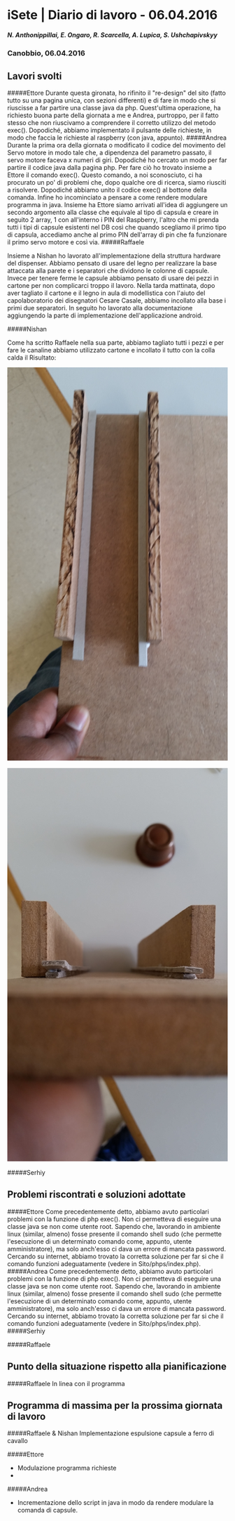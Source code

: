 

# iSete | Diario di lavoro - 06.04.2016
##### N. Anthonippillai, E. Ongaro, R. Scarcella, A. Lupica, S. Ushchapivskyy
### Canobbio, 06.04.2016

## Lavori svolti
#####Ettore
Durante questa gironata, ho rifinito il "re-design" del sito (fatto tutto su una pagina unica,
con sezioni differenti) e di fare in modo che si riuscisse a far partire una classe java da php.
Quest'ultima operazione,  ha richiesto buona parte della giornata a me e Andrea, purtroppo, per il fatto stesso
che non riuscivamo a comprendere il corretto utilizzo del metodo exec(). Dopodiché, abbiamo implementato
il pulsante delle richieste, in modo che faccia le richieste al raspberry (con java, appunto).
#####Andrea
Durante la prima ora della giornata o modificato il codice del movimento del Servo motore in modo tale che, a dipendenza del parametro passato, il servo motore faceva x numeri di giri. Dopodiché ho cercato un modo per far partire il codice java dalla pagina php. Per fare ciò ho trovato insieme a Ettore il comando exec(). Questo comando, a noi sconosciuto, ci ha procurato un po' di problemi che, dopo qualche ore di ricerca, siamo riusciti a risolvere. Dopodiché abbiamo unito il codice exec() al bottone della comanda. Infine ho incominciato a pensare a come rendere modulare programma in java. Insieme ha Ettore siamo arrivati all'idea di aggiungere un secondo argomento alla classe che equivale al tipo di capsula e creare in seguito 2 array, 1 con all'interno i PIN del Raspberry, l'altro che mi prenda tutti i tipi di capsule esistenti nel DB così che quando scegliamo il primo tipo di capsula, accediamo anche al primo PIN dell'array di pin che fa funzionare il primo servo motore e così via.
#####Raffaele

Insieme a Nishan ho lavorato all'implementazione della struttura hardware del
dispenser.
Abbiamo pensato di usare del legno per realizzare la base attaccata alla
parete e i separatori che dividono le colonne di capsule.
Invece per tenere ferme le capsule abbiamo pensato di usare dei pezzi in
cartone per non complicarci troppo il lavoro.
Nella tarda mattinata, dopo aver tagliato il cartone e il legno in aula
di modellistica con l'aiuto del capolaboratorio dei disegnatori Cesare
Casale, abbiamo incollato alla base i primi due separatori.
In seguito ho lavorato alla documentazione aggiungendo la parte di implementazione dell'applicazione android.

#####Nishan

Come ha scritto Raffaele nella sua parte, abbiamo tagliato tutti i pezzi e per fare le canaline
abbiamo utilizzato cartone e incollato il tutto con la colla calda
il Risultato:

![Risultato](../img/struttura_fisica1.png)

![Risultato](../img/struttura_fisica2.png)

#####Serhiy


##  Problemi riscontrati e soluzioni adottate
#####Ettore
Come precedentemente detto, abbiamo avuto particolari problemi con la funzione di php exec().
Non ci permetteva di eseguire una classe java se non come utente root. Sapendo che, lavorando
in ambiente linux (similar, almeno) fosse presente il comando shell sudo (che permette l'esecuzione
di un determinato comando come, appunto, utente amministratore), ma solo anch'esso ci dava un errore
di mancata password. Cercando su internet, abbiamo trovato la corretta soluzione per far si che il comando funzioni
adeguatamente (vedere in Sito/phps/index.php).
#####Andrea
Come precedentemente detto, abbiamo avuto particolari problemi con la funzione di php exec().
Non ci permetteva di eseguire una classe java se non come utente root. Sapendo che, lavorando
in ambiente linux (similar, almeno) fosse presente il comando shell sudo (che permette l'esecuzione
di un determinato comando come, appunto, utente amministratore), ma solo anch'esso ci dava un errore
di mancata password. Cercando su internet, abbiamo trovato la corretta soluzione per far si che il comando funzioni
adeguatamente (vedere in Sito/phps/index.php).
#####Serhiy

#####Raffaele

##  Punto della situazione rispetto alla pianificazione
#####Raffaele
In linea con il programma

## Programma di massima per la prossima giornata di lavoro
#####Raffaele & Nishan
Implementazione espulsione capsule a ferro di cavallo

#####Ettore
- Modulazione programma richieste
- 
#####Andrea
- Incrementazione dello script in java in modo da rendere modulare la comanda di capsule.
